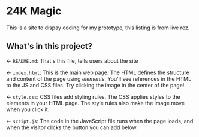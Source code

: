 # 24K Magic

This is a site to dispay coding for my prototype, this listing is from live rez.

## What's in this project?

← `README.md`: That's this file, tells users about the site

← `index.html`: This is the main web page. The HTML defines the structure and content of the page using _elements_. You'll see references in the HTML to the JS and CSS files. Try clicking the image in the center of the page!

← `style.css`: CSS files add styling rules. The CSS applies styles to the elements in your HTML page. The style rules also make the image move when you click it.

← `script.js`: The code in the JavaScript file runs when the page loads, and when the visitor clicks the button you can add below.



